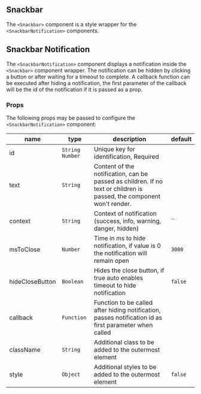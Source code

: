 ## Snackbar

The `<Snackbar>` component is a style wrapper for the `<SnackbarNotification>` components.

## Snackbar Notification

The `<SnackbarNotification>` component displays a notification inside the `<Snackbar>` component wrapper.
The notification can be hidden by clicking a button or after waiting for a timeout to complete.
A callback function can be executed after hiding a notification,
the first parameter of the callback will be the id of the notification if it is passed as a prop.

### Props

The following props may be passed to configure the `<SnackbarNotification>` component:

| name            | type              | description                                                                                                           | default |
| --------------- | ----------------- | --------------------------------------------------------------------------------------------------------------------- | ------- |
| id              | `String` `Number` | Unique key for identification, Required                                                                                         |         |
| text            | `String`          | Content of the notification, can be passed as children. If no text or children is passed, the component won't render. |         |
| context         | `String`          | Context of notification (success, info, warning, danger, hidden)                                                      | ``      |
| msToClose       | `Number`          | Time in ms to hide notification, if value is 0 the notification will remain open                                      | `3000`  |
| hideCloseButton | `Boolean`         | Hides the close button, if true auto enables timeout to hide notification                                             | `false` |
| callback        | `Function`        | Function to be called after hiding notification, passes notification id as first parameter when called                |         |
| className       | `String`          | Additional class to be added to the outermost element                                                                 |         |
| style           | `Object`          | Additional styles to be added to the outermost element                                                                | `false` |
